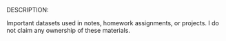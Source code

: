 DESCRIPTION:

Important datasets used in notes, homework assignments, or projects. I do not claim any ownership of these materials.
